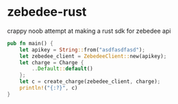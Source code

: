 # zebedee-rust
crappy noob attempt at making a rust sdk for zebedee api

```rust
pub fn main() {
    let apikey = String::from("asdfasdfasd");
    let zebedee_client = ZebedeeClient::new(apikey);
    let charge = Charge {
        ..Default::default()
    };
    let c = create_charge(zebedee_client, charge);
    println!("{:?}", c)
}
```